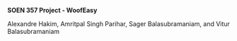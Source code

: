 **SOEN 357 Project - WoofEasy**

Alexandre Hakim, Amritpal Singh Parihar, Sager Balasubramaniam, and Vitur Balasubramaniam
